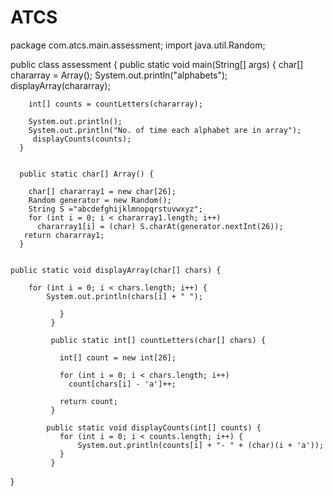 # ATCS
package com.atcs.main.assessment;
import java.util.Random;

public class assessment {
	public static void main(String[] args) {
		char[] chararray = Array();
	    System.out.println("alphabets");
	     displayArray(chararray);

	    int[] counts = countLetters(chararray);
	  
	    System.out.println();
	    System.out.println("No. of time each alphabet are in array");
	     displayCounts(counts);
	  }
	

	  public static char[] Array() {
		  
	    char[] chararray1 = new char[26];
	    Random generator = new Random();
	    String S ="abcdefghijklmnopqrstuvwxyz";
	    for (int i = 0; i < chararray1.length; i++) 
	      chararray1[i] = (char) S.charAt(generator.nextInt(26));
	   return chararray1;
	  } 

	  
	public static void displayArray(char[] chars) {
	   
	    for (int i = 0; i < chars.length; i++) {
	    	System.out.println(chars[i] + " ");
	  
	           }
	         }
	       
	         public static int[] countLetters(char[] chars) {
	    
	           int[] count = new int[26];
	      
	           for (int i = 0; i < chars.length; i++) 
	             count[chars[i] - 'a']++;
	      
	           return count;
	         }
	      
	        public static void displayCounts(int[] counts) {
	           for (int i = 0; i < counts.length; i++) {
	        	   System.out.println(counts[i] + "- " + (char)(i + 'a'));
	           }
	         }
}
	
	    
	         
